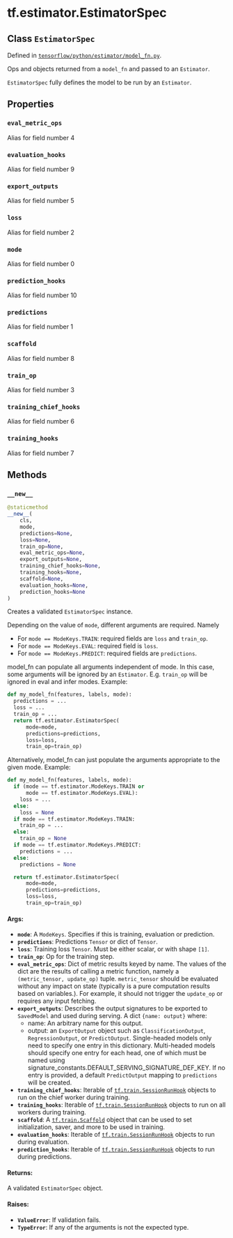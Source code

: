 <div itemscope itemtype="http://developers.google.com/ReferenceObject">
<meta itemprop="name" content="tf.estimator.EstimatorSpec" />
<meta itemprop="property" content="eval_metric_ops"/>
<meta itemprop="property" content="evaluation_hooks"/>
<meta itemprop="property" content="export_outputs"/>
<meta itemprop="property" content="loss"/>
<meta itemprop="property" content="mode"/>
<meta itemprop="property" content="prediction_hooks"/>
<meta itemprop="property" content="predictions"/>
<meta itemprop="property" content="scaffold"/>
<meta itemprop="property" content="train_op"/>
<meta itemprop="property" content="training_chief_hooks"/>
<meta itemprop="property" content="training_hooks"/>
<meta itemprop="property" content="__new__"/>
</div>

# tf.estimator.EstimatorSpec

## Class `EstimatorSpec`





Defined in [`tensorflow/python/estimator/model_fn.py`](https://www.tensorflow.org/code/tensorflow/python/estimator/model_fn.py).

Ops and objects returned from a `model_fn` and passed to an `Estimator`.

`EstimatorSpec` fully defines the model to be run by an `Estimator`.

## Properties

<h3 id="eval_metric_ops"><code>eval_metric_ops</code></h3>

Alias for field number 4

<h3 id="evaluation_hooks"><code>evaluation_hooks</code></h3>

Alias for field number 9

<h3 id="export_outputs"><code>export_outputs</code></h3>

Alias for field number 5

<h3 id="loss"><code>loss</code></h3>

Alias for field number 2

<h3 id="mode"><code>mode</code></h3>

Alias for field number 0

<h3 id="prediction_hooks"><code>prediction_hooks</code></h3>

Alias for field number 10

<h3 id="predictions"><code>predictions</code></h3>

Alias for field number 1

<h3 id="scaffold"><code>scaffold</code></h3>

Alias for field number 8

<h3 id="train_op"><code>train_op</code></h3>

Alias for field number 3

<h3 id="training_chief_hooks"><code>training_chief_hooks</code></h3>

Alias for field number 6

<h3 id="training_hooks"><code>training_hooks</code></h3>

Alias for field number 7



## Methods

<h3 id="__new__"><code>__new__</code></h3>

``` python
@staticmethod
__new__(
    cls,
    mode,
    predictions=None,
    loss=None,
    train_op=None,
    eval_metric_ops=None,
    export_outputs=None,
    training_chief_hooks=None,
    training_hooks=None,
    scaffold=None,
    evaluation_hooks=None,
    prediction_hooks=None
)
```

Creates a validated `EstimatorSpec` instance.

Depending on the value of `mode`, different arguments are required. Namely

* For `mode == ModeKeys.TRAIN`: required fields are `loss` and `train_op`.
* For `mode == ModeKeys.EVAL`: required field is `loss`.
* For `mode == ModeKeys.PREDICT`: required fields are `predictions`.

model_fn can populate all arguments independent of mode. In this case, some
arguments will be ignored by an `Estimator`. E.g. `train_op` will be
ignored in eval and infer modes. Example:

```python
def my_model_fn(features, labels, mode):
  predictions = ...
  loss = ...
  train_op = ...
  return tf.estimator.EstimatorSpec(
      mode=mode,
      predictions=predictions,
      loss=loss,
      train_op=train_op)
```

Alternatively, model_fn can just populate the arguments appropriate to the
given mode. Example:

```python
def my_model_fn(features, labels, mode):
  if (mode == tf.estimator.ModeKeys.TRAIN or
      mode == tf.estimator.ModeKeys.EVAL):
    loss = ...
  else:
    loss = None
  if mode == tf.estimator.ModeKeys.TRAIN:
    train_op = ...
  else:
    train_op = None
  if mode == tf.estimator.ModeKeys.PREDICT:
    predictions = ...
  else:
    predictions = None

  return tf.estimator.EstimatorSpec(
      mode=mode,
      predictions=predictions,
      loss=loss,
      train_op=train_op)
```

#### Args:

* <b>`mode`</b>: A `ModeKeys`. Specifies if this is training, evaluation or
    prediction.
* <b>`predictions`</b>: Predictions `Tensor` or dict of `Tensor`.
* <b>`loss`</b>: Training loss `Tensor`. Must be either scalar, or with shape `[1]`.
* <b>`train_op`</b>: Op for the training step.
* <b>`eval_metric_ops`</b>: Dict of metric results keyed by name. The values of the
    dict are the results of calling a metric function, namely a
    `(metric_tensor, update_op)` tuple. `metric_tensor` should be evaluated
    without any impact on state (typically is a pure computation results
    based on variables.). For example, it should not trigger the `update_op`
    or requires any input fetching.
* <b>`export_outputs`</b>: Describes the output signatures to be exported to
    `SavedModel` and used during serving.
    A dict `{name: output}` where:
    * name: An arbitrary name for this output.
    * output: an `ExportOutput` object such as `ClassificationOutput`,
        `RegressionOutput`, or `PredictOutput`.
    Single-headed models only need to specify one entry in this dictionary.
    Multi-headed models should specify one entry for each head, one of
    which must be named using
    signature_constants.DEFAULT_SERVING_SIGNATURE_DEF_KEY.
    If no entry is provided, a default `PredictOutput` mapping to
    `predictions` will be created.
* <b>`training_chief_hooks`</b>: Iterable of <a href="../../tf/train/SessionRunHook.md"><code>tf.train.SessionRunHook</code></a> objects to
    run on the chief worker during training.
* <b>`training_hooks`</b>: Iterable of <a href="../../tf/train/SessionRunHook.md"><code>tf.train.SessionRunHook</code></a> objects to run
    on all workers during training.
* <b>`scaffold`</b>: A <a href="../../tf/train/Scaffold.md"><code>tf.train.Scaffold</code></a> object that can be used to set
    initialization, saver, and more to be used in training.
* <b>`evaluation_hooks`</b>: Iterable of <a href="../../tf/train/SessionRunHook.md"><code>tf.train.SessionRunHook</code></a> objects to
    run during evaluation.
* <b>`prediction_hooks`</b>: Iterable of <a href="../../tf/train/SessionRunHook.md"><code>tf.train.SessionRunHook</code></a> objects to
    run during predictions.


#### Returns:

A validated `EstimatorSpec` object.


#### Raises:

* <b>`ValueError`</b>: If validation fails.
* <b>`TypeError`</b>: If any of the arguments is not the expected type.



